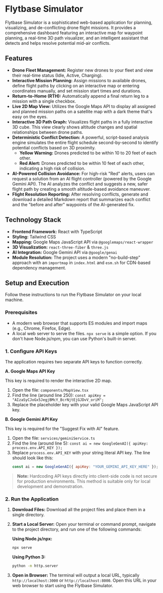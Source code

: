 
# Flytbase Simulator

Flytbase Simulator is a sophisticated web-based application for planning, visualizing, and de-conflicting drone flight missions. It provides a comprehensive dashboard featuring an interactive map for waypoint planning, a real-time 3D path visualizer, and an intelligent assistant that detects and helps resolve potential mid-air conflicts.

## Features

- **Drone Fleet Management:** Register new drones to your fleet and view their real-time status (Idle, Active, Charging).
- **Interactive Mission Planning:** Assign missions to available drones, define flight paths by clicking on an interactive map or entering coordinates manually, and set mission start times and durations.
- **Return-to-Home (RTH):** Automatically append a final return leg to a mission with a single checkbox.
- **Live 2D Map View:** Utilizes the Google Maps API to display all assigned and planned mission paths on a satellite map with a dark theme that's easy on the eyes.
- **Interactive 3D Path Graph:** Visualizes flight paths in a fully interactive 3D cube. This view clearly shows altitude changes and spatial relationships between drone paths.
- **Deterministic Conflict Detection:** A powerful, script-based analysis engine simulates the entire flight schedule second-by-second to identify potential conflicts based on 3D proximity.
  - **Yellow Warning:** Drones predicted to be within 10 to 20 feet of each other.
  - **Red Alert:** Drones predicted to be within 10 feet of each other, indicating a high risk of collision.
- **AI-Powered Collision Avoidance:** For high-risk "Red" alerts, users can request a solution from an AI flight controller (powered by the Google Gemini API). The AI analyzes the conflict and suggests a new, safer flight path by creating a smooth altitude-based avoidance maneuver.
- **Flight Resolution Reporting:** After resolving conflicts, generate and download a detailed Markdown report that summarizes each conflict and the "before and after" waypoints of the AI-generated fix.

## Technology Stack

- **Frontend Framework:** React with TypeScript
- **Styling:** Tailwind CSS
- **Mapping:** Google Maps JavaScript API via `@googlemaps/react-wrapper`
- **3D Visualization:** `react-three-fiber` & `three.js`
- **AI Integration:** Google Gemini API via `@google/genai`
- **Module Resolution:** The project uses a modern "no-build-step" approach with an `importmap` in `index.html` and `esm.sh` for CDN-based dependency management.

## Setup and Execution

Follow these instructions to run the Flytbase Simulator on your local machine.

### Prerequisites

- A modern web browser that supports ES modules and import maps (e.g., Chrome, Firefox, Edge).
- A local web server to serve the files. `npx serve` is a simple option. If you don't have Node.js/npm, you can use Python's built-in server.

### 1. Configure API Keys

The application requires two separate API keys to function correctly.

**A. Google Maps API Key**

This key is required to render the interactive 2D map.

1.  Open the file: `components/MapView.tsx`
2.  Find the line (around line 250): `const apiKey = "AIzaSyCJoGx5JegjBMcY_BcrNjtEjGJDvV_oriM";`
3.  Replace the placeholder key with your valid Google Maps JavaScript API key.

**B. Google Gemini API Key**

This key is required for the "Suggest Fix with AI" feature.

1.  Open the file: `services/geminiService.ts`
2.  Find the line (around line 5): `const ai = new GoogleGenAI({ apiKey: process.env.API_KEY });`
3.  Replace `process.env.API_KEY` with your string literal API key. The line should look like this:
    ```javascript
    const ai = new GoogleGenAI({ apiKey: "YOUR_GEMINI_API_KEY_HERE" });
    ```
> **Note:** Hardcoding API keys directly into client-side code is not secure for production environments. This method is suitable only for local development and demonstration.

### 2. Run the Application

1.  **Download Files:** Download all the project files and place them in a single directory.
2.  **Start a Local Server:** Open your terminal or command prompt, navigate to the project directory, and run one of the following commands:

    **Using Node.js/npx:**
    ```bash
    npx serve
    ```

    **Using Python 3:**
    ```bash
    python -m http.server
    ```
3.  **Open in Browser:** The terminal will output a local URL, typically `http://localhost:3000` or `http://localhost:8000`. Open this URL in your web browser to start using the Flytbase Simulator.
